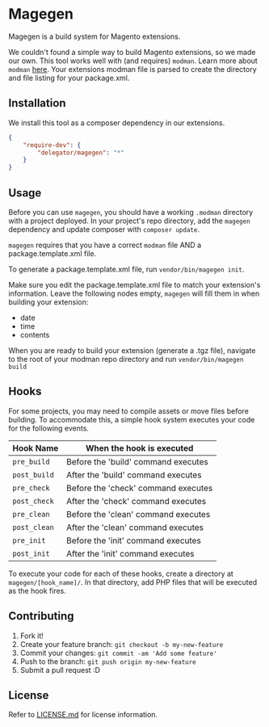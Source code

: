 # Magegen

Magegen is a build system for Magento extensions.

We couldn't found a simple way to build Magento extensions, so we made our own.
This tool works well with (and requires) `modman`. Learn more about `modman`
[here](https://github.com/colinmollenhour/modman). Your extensions modman file
is parsed to create the directory and file listing for your package.xml.

## Installation

We install this tool as a composer dependency in our extensions.

```json
{
    "require-dev": {
        "delegator/magegen": "*"
    }
}
```

## Usage

Before you can use `magegen`, you should have a working `.modman` directory with
a project deployed. In your project's repo directory, add the `magegen`
dependency and update composer with `composer update`.

`magegen` requires that you have a correct `modman` file AND a
package.template.xml file.

To generate a package.template.xml file, run `vendor/bin/magegen init`.

Make sure you edit the package.template.xml file to match your extension's
information. Leave the following nodes empty, `magegen` will fill them in when
building your extension:

* date
* time
* contents

When you are ready to build your extension (generate a .tgz file), navigate
to the root of your modman repo directory and run `vendor/bin/magegen build`

## Hooks

For some projects, you may need to compile assets or move files before building.
To accommodate this, a simple hook system executes your code for the following
events.

|  Hook Name   |       When the hook is executed     |
|--------------|-------------------------------------|
| `pre_build`  | Before the 'build' command executes |
| `post_build` | After the 'build' command executes  |
| `pre_check`  | Before the 'check' command executes |
| `post_check` | After the 'check' command executes  |
| `pre_clean`  | Before the 'clean' command executes |
| `post_clean` | After the 'clean' command executes  |
| `pre_init`   | Before the 'init' command executes  |
| `post_init`  | After the 'init' command executes   |

To execute your code for each of these hooks, create a directory at
`magegen/[hook_name]/`. In that directory, add PHP files that will be executed
as the hook fires.

## Contributing

1. Fork it!
2. Create your feature branch: `git checkout -b my-new-feature`
3. Commit your changes: `git commit -am 'Add some feature'`
4. Push to the branch: `git push origin my-new-feature`
5. Submit a pull request :D

## License

Refer to [LICENSE.md](LICENSE.md) for license information.
